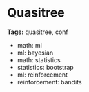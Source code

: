 # Quasitree

__Tags:__ quasitree, conf

- math: ml
- ml: bayesian
- math: statistics
- statistics: bootstrap
- ml: reinforcement
- reinforcement: bandits
